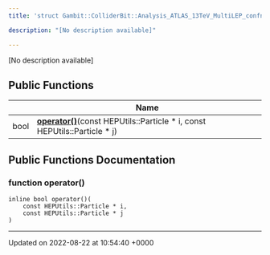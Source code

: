 ```yaml
---
title: 'struct Gambit::ColliderBit::Analysis_ATLAS_13TeV_MultiLEP_confnote_36invfb::ptComparison'

description: "[No description available]"

---
```









[No description available]

## Public Functions

|                | Name           |
| -------------- | -------------- |
| bool | **[operator()](/documentation/code/gambit_2-2/classes/structgambit_1_1colliderbit_1_1analysis__atlas__13tev__multilep__confnote__36invfb_1_1ptcomparison/#function-operator())**(const HEPUtils::Particle * i, const HEPUtils::Particle * j) |

## Public Functions Documentation

### function operator()

```
inline bool operator()(
    const HEPUtils::Particle * i,
    const HEPUtils::Particle * j
)
```


-------------------------------

Updated on 2022-08-22 at 10:54:40 +0000